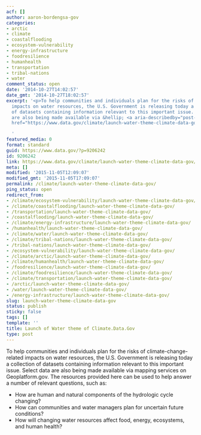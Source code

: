 ```yaml
---
acf: []
author: aaron-bordengsa-gov
categories:
- arctic
- climate
- coastalflooding
- ecosystem-vulnerability
- energy-infrastructure
- foodresilience
- humanhealth
- transportation
- tribal-nations
- water
comment_status: open
date: '2014-10-27T14:02:57'
date_gmt: '2014-10-27T18:02:57'
excerpt: '<p>To help communities and individuals plan for the risks of climate-change-related
  impacts on water resources, the U.S. Government is releasing today a collection
  of datasets containing information relevant to this important issue. Select data
  are also being made available via &hellip; <a aria-describedby="post-title-9206242"
  href="https://www.data.gov/climate/launch-water-theme-climate-data-gov/">Continued</a></p>

  '
featured_media: 0
format: standard
guid: https://www.data.gov/?p=9206242
id: 9206242
link: https://www.data.gov/climate/launch-water-theme-climate-data-gov/
meta: []
modified: '2015-11-05T12:09:07'
modified_gmt: '2015-11-05T17:09:07'
permalink: /climate/launch-water-theme-climate-data-gov/
ping_status: open
redirect_from:
- /climate/ecosystem-vulnerability/launch-water-theme-climate-data-gov/
- /climate/coastalflooding/launch-water-theme-climate-data-gov/
- /transportation/launch-water-theme-climate-data-gov/
- /coastalflooding/launch-water-theme-climate-data-gov/
- /climate/energy-infrastructure/launch-water-theme-climate-data-gov/
- /humanhealth/launch-water-theme-climate-data-gov/
- /climate/water/launch-water-theme-climate-data-gov/
- /climate/tribal-nations/launch-water-theme-climate-data-gov/
- /tribal-nations/launch-water-theme-climate-data-gov/
- /ecosystem-vulnerability/launch-water-theme-climate-data-gov/
- /climate/arctic/launch-water-theme-climate-data-gov/
- /climate/humanhealth/launch-water-theme-climate-data-gov/
- /foodresilience/launch-water-theme-climate-data-gov/
- /climate/foodresilience/launch-water-theme-climate-data-gov/
- /climate/transportation/launch-water-theme-climate-data-gov/
- /arctic/launch-water-theme-climate-data-gov/
- /water/launch-water-theme-climate-data-gov/
- /energy-infrastructure/launch-water-theme-climate-data-gov/
slug: launch-water-theme-climate-data-gov
status: publish
sticky: false
tags: []
template: ''
title: Launch of Water theme of Climate.Data.Gov
type: post
---
```

To help communities and individuals plan for the risks of climate-change-related impacts on water resources, the U.S. Government is releasing today a collection of datasets containing information relevant to this important issue. Select data are also being made available via mapping services on Geoplatform.gov. The resources provided here can be used to help answer a number of relevant questions, such as:


* How are human and natural components of the hydrologic cycle changing?
* How can communities and water managers plan for uncertain future conditions?
* How will changing water resources affect food, energy, ecosystems, and human health?


